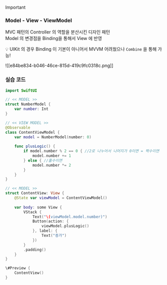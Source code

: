 > [!important]
> 
> ### Model - View - ViewModel
> 
> MVC 패턴의 Controller 의 역할을 분산시킨 디자인 패턴  
> Model 의 변경점을 Binding을 통해서 View 에 반영  
> 
> 💡 UIKit 의 경우 Binding 이 기본이 아니어서 MVVM 어려웠으나 `Combine` 을 통해 가능!

![[e84be834-b046-46ce-815d-419c9fc0318c.png]]

  

### 실습 코드

```Swift
import SwiftUI

// << MODEL >>
struct NumberModel {
    var number: Int
}

// << VIEW MODEL >>
@Observable
class ContentViewModel {
    var model = NumberModel(number: 0)
    
    func plusLogic() {
        if model.number % 2 == 0 { //2로 나누어서 나머지가 0이면 = 짝수이면
            model.number += 1
        } else { //홀수이면
            model.number *= 2
        }
    }
}

// << MODEL >>
struct ContentView: View {
    @State var viewModel = ContentViewModel()
 
    var body: some View {
        VStack {
            Text("\(viewModel.model.number)")
            Button(action: {
                viewModel.plusLogic()
            }, label: {
                Text("증가")
            })
        }
        .padding()
    }
}

\#Preview {
    ContentView()
}
```